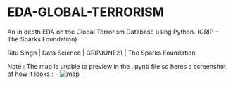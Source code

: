 # EDA-GLOBAL-TERRORISM
An in depth EDA on the Global Terrorism Database using Python. (GRIP - The Sparks Foundation)

Ritu Singh | Data Science | GRIPJUNE21 | The Sparks Foundation

Note : The map is unable to preview in the .ipynb file so heres a screenshot of how it looks : -
![map](https://user-images.githubusercontent.com/78531902/117578474-22699200-b10c-11eb-9d3a-63144d9e5755.JPG)
